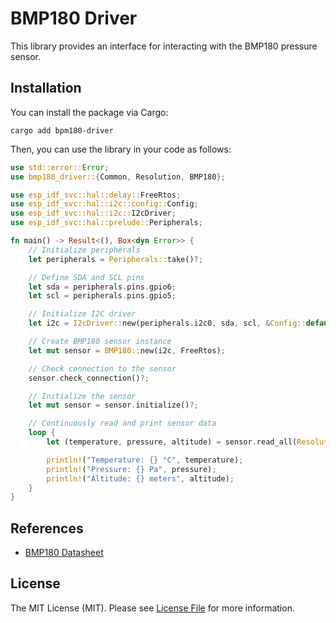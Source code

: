 # BMP180 Driver

This library provides an interface for interacting with the BMP180 pressure sensor.

## Installation

You can install the package via Cargo:

```shell
cargo add bpm180-driver
```

Then, you can use the library in your code as follows:

```rust
use std::error::Error;
use bmp180_driver::{Common, Resolution, BMP180};

use esp_idf_svc::hal::delay::FreeRtos;
use esp_idf_svc::hal::i2c::config::Config;
use esp_idf_svc::hal::i2c::I2cDriver;
use esp_idf_svc::hal::prelude::Peripherals;

fn main() -> Result<(), Box<dyn Error>> {
    // Initialize peripherals
    let peripherals = Peripherals::take()?;

    // Define SDA and SCL pins
    let sda = peripherals.pins.gpio6;
    let scl = peripherals.pins.gpio5;

    // Initialize I2C driver
    let i2c = I2cDriver::new(peripherals.i2c0, sda, scl, &Config::default())?;

    // Create BMP180 sensor instance
    let mut sensor = BMP180::new(i2c, FreeRtos);

    // Check connection to the sensor
    sensor.check_connection()?;

    // Initialize the sensor
    let mut sensor = sensor.initialize()?;

    // Continuously read and print sensor data
    loop {
        let (temperature, pressure, altitude) = sensor.read_all(Resolution::UltraHighResolution)?;

        println!("Temperature: {} °C", temperature);
        println!("Pressure: {} Pa", pressure);
        println!("Altitude: {} meters", altitude);
    }
}
```

## References

- [BMP180 Datasheet](https://cdn-shop.adafruit.com/datasheets/BST-BMP180-DS000-09.pdf)

## License

The MIT License (MIT). Please see [License File](./LICENSE) for more information.